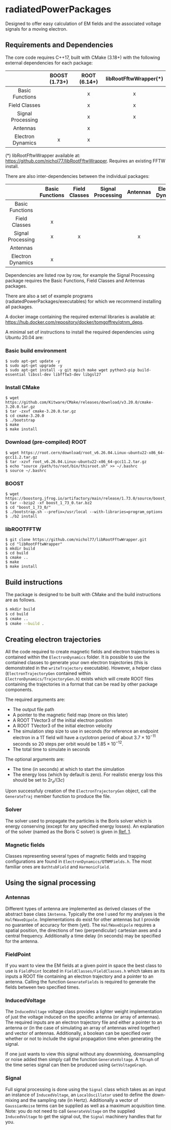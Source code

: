 # radiatedPowerPackages
Designed to offer easy calculation of EM fields and the associated voltage signals for a moving electron.

## Requirements and Dependencies

The core code requires C++17, built with CMake (3.18+) with the following external dependencies for each package:

|   | BOOST (1.73+) | ROOT (6.14+) | libRootFftwWrapper(*)|
|:-:|:-------------:|:------------:|:--------------------:|
| Basic Functions | | x | x |
| Field Classes | | x | x |
| Signal Processing | | x | x
| Antennas | | x | |
| Electron Dynamics | x | x | |


(*) libRootFftwWrapper available at: https://github.com/nichol77/libRootFftwWrapper. Requires an existing FFTW install.

There are also inter-dependencies between the individual packages:

|   | Basic Functions | Field Classes | Signal Processing | Antennas | Electron Dynamics |
|:-:|:---------------:|:-------------:|:-----------------:|:--------:|:-----------------:|
| Basic Functions | | | | | |
| Field Classes | x | | | | |
| Signal Processing | x | x | | x | |
| Antennas | | | | | |
| Electron Dynamics | x | | | | |

Dependencies are listed row by row, for example the Signal Processing package requires the Basic Functions, Field Classes and Antennas packages.

There are also a set of example programs (radiatedPowerPackages/executables) for which we recommend installing all packages.

A docker image containing the required external libraries is available at: https://hub.docker.com/repository/docker/tomgoffrey/qtnm_deps.

A minimal set of instructions to install the required dependencies using Ubuntu 20.04 are:

### Basic build environment
```
$ sudo apt-get update -y
$ sudo apt-get upgrade -y
$ sudo apt-get install -y git mpich make wget python3-pip build-essential libssl-dev libfftw3-dev libgsl27
```

### Install CMake
```
$ wget https://github.com/Kitware/CMake/releases/download/v3.20.0/cmake-3.20.0.tar.gz
$ tar -zxvf cmake-3.20.0.tar.gz
$ cd cmake-3.20.0
$ ./bootstrap
$ make
$ make install
```

### Download (pre-compiled) ROOT
```
$ wget https://root.cern/download/root_v6.26.04.Linux-ubuntu22-x86_64-gcc11.2.tar.gz
$ tar -xzvf root_v6.26.04.Linux-ubuntu22-x86_64-gcc11.2.tar.gz
$ echo "source /path/to/root/bin/thisroot.sh" >> ~/.bashrc
$ source ~/.bashrc
```

### BOOST
```
$ wget https://boostorg.jfrog.io/artifactory/main/release/1.73.0/source/boost_1_73_0.tar.bz2
$ tar --bzip2 -xf boost_1_73_0.tar.bz2
$ cd "boost_1_73_0/"
$ ./bootstrap.sh --prefix=/usr/local --with-libraries=program_options
$ ./b2 install
```

### libROOTFFTW
```
$ git clone https://github.com/nichol77/libRootFftwWrapper.git
$ cd "libRootFftwWrapper"
$ mkdir build
$ cd build
$ cmake .. 
$ make 
$ make install
```

## Build instructions
The package is designed to be built with CMake and the build instructions are as follows.

```bash
$ mkdir build
$ cd build
$ cmake ..
$ cmake --build .
```

## Creating electron trajectories
All the code required to create magnetic fields and electron trajectories is contained within the ```ElectronDynamics``` folder. 
It is possible to use the contained classes to generate your own electron trajectories (this is demonstrated in the ```writeTrajectory``` executable).
However, a helper class (```ElectronTrajectoryGen``` contained within ```ElectronDynamics/TrajectoryGen.h```) exists which will create ROOT files containing the trajectories in a format that can be read by other package components.

The required arguments are:
* The output file path
* A pointer to the magnetic field map (more on this later)
* A ROOT TVector3 of the initial electron position
* A ROOT TVector3 of the initial electron velocity
* The simulation step size to use in seconds (for reference an endpoint electron in a 1T field will have a cyclotron period of about $3.7 \times 10^{-11}$ seconds so 20 steps per orbit would be $1.85 \times 10^{-12}$. 
* The total time to simulate in seconds

The optional arguments are:
* The time (in seconds) at which to start the simulation
* The energy loss (which by default is zero). For realistic energy loss this should be set to $2 r_{e} / (3 c)$

Upon successfuly creation of the ```ElectronTrajectoryGen``` object, call the ```GenerateTraj``` member function to produce the file.

### Solver
The solver used to propagate the particles is the Boris solver which is energy conserving (except for any specified energy losses). 
An explanation of the solver (named as the Boris C solver) is given in [Ref. 1][1].

### Magnetic fields
Classes representing several types of magnetic fields and trapping configurations are found in ```ElectronDynamics/QTNMFields.h```.
The most familiar ones are ```BathtubField``` and ```HarmonicField```.

## Using the signal processing

### Antennas
Different types of antenna are implemented as derived classes of the abstract base class ```IAntenna```. 
Typically the one I used for my analyses is the ```HalfWaveDipole```.
Implementations do exist for other antennas but I provide no guarantee of accuracy for them (yet).
The ```HalfWaveDipole``` requires a spatial position, the directions of two (perpendicular) cartesian axes and a central frequency. 
Additionally a time delay (in seconds) may be specified for the antenna.

### FieldPoint
If you want to view the EM fields at a given point in space the best class to use is ```FieldPoint``` located in ```FieldClasses/FieldClasses.h``` which takes an its inputs a ROOT file containing an electron trajectory and a pointer to an antenna.
Calling the function ```GenerateFields``` is required to generate the fields between two specified times.

### InducedVoltage
The ```InducedVoltage``` voltage class provides a lighter weight implementation of just the voltage induced on the specific antenna (or array of antennas). 
The required inputs are an electron trajectory file and either a pointer to an antenna or (in the case of simulating an array of antennas wired together) and vector of antennas.
Additionally, a boolean can be specified over whether or not to include the signal propagation time when generating the signal.

If one just wants to view this signal without any downmixing, downsampling or noise added then simply call the function ```GenerateVoltage```. 
A ```TGraph``` of the time series signal can then be produced using ```GetVoltageGraph```.

### Signal
Full signal processing is done using the ```Signal``` class which takes as an input an instance of ```InducedVoltage```, an ```LocalOscillator``` used to define the down-mixing and the sampling rate (in Hertz).
Additionally a vector of ```GaussianNoise``` terms can be supplied as well as a maximum acquisition time.
Note: you do not need to call ```GenerateVoltage``` on the supplied ```InducedVoltage``` to get the signal out, the ```Signal``` machinery handles that for you.

[1]: <https://aip.scitation.org/doi/pdf/10.1063/1.5051077>
